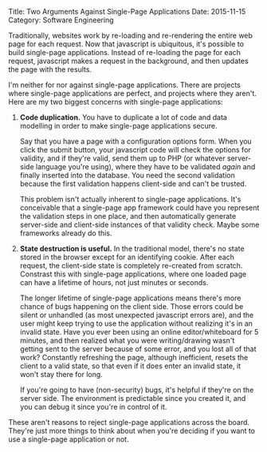 Title: Two Arguments Against Single-Page Applications
Date: 2015-11-15
Category: Software Engineering

Traditionally, websites work by re-loading and re-rendering the entire web page
for each request. Now that javascript is ubiquitous, it's possible to build
single-page applications. Instead of re-loading the page for each request,
javascript makes a request in the background, and then updates the page with the
results.

I'm neither for nor against single-page applications. There are projects where
single-page applications are perfect, and projects where they aren't. Here are
my two biggest concerns with single-page applications:

1.  **Code duplication.** You have to duplicate a lot of code and data modelling
    in order to make single-page applications secure. 

    Say that you have a page with a configuration options form. When you click
    the submit button, your javascript code will check the options for validity,
    and if they're valid, send them up to PHP (or whatever server-side language
    you're using), where they have to be validated *again* and finally inserted
    into the database. You need the second validation because the first
    validation happens client-side and can't be trusted.

    This problem isn't actually inherent to single-page applications. It's
    conceivable that a single-page app framework could have you represent the
    validation steps in one place, and then automatically generate server-side
    and client-side instances of that validity check. Maybe some frameworks
    already do this.

2.  **State destruction is useful.** In the traditional model, there's no state
    stored in the browser except for an identifying cookie. After each request,
    the client-side state is completely re-created from scratch. Constrast this
    with single-page applications, where one loaded page can have a lifetime of
    hours, not just minutes or seconds.

    The longer lifetime of single-page applications means there's more chance of
    bugs happening on the client side. Those errors could be silent or unhandled
    (as most unexpected javascript errors are), and the user might keep trying
    to use the application without realizing it's in an invalid state. Have you
    ever been using an online editor/whiteboard for 5 minutes, and then realized
    what you were writing/drawing wasn't getting sent to the server because of
    some error, and you lost all of that work? Constantly refreshing the page,
    although inefficient, resets the client to a valid state, so that even if it
    does enter an invalid state, it won't stay there for long.

    If you're going to have (non-security) bugs, it's helpful if they're on the
    server side. The environment is predictable since you created it, and you can
    debug it since you're in control of it.

These aren't reasons to reject single-page applications across the board.
They're just more things to think about when you're deciding if you want to use
a single-page application or not.

